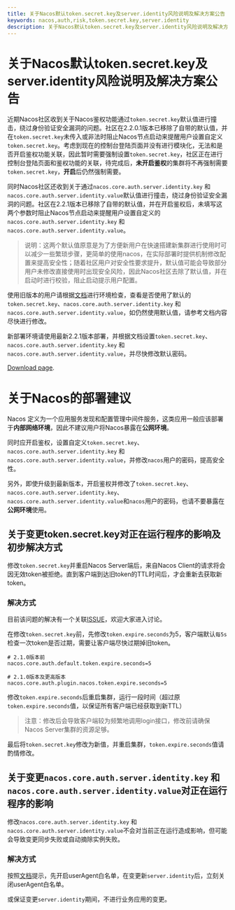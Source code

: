 ```yaml
---
title: 关于Nacos默认token.secret.key及server.identity风险说明及解决方案公告
keywords: nacos,auth,risk,token.secret.key,server.identity
description: 关于Nacos默认token.secret.key及server.identity风险说明及解决方案公告
---
```


# 关于Nacos默认token.secret.key及server.identity风险说明及解决方案公告

近期Nacos社区收到关于Nacos鉴权功能通过`token.secret.key`默认值进行撞击，绕过身份验证安全漏洞的问题。社区在2.2.0.1版本已移除了自带的默认值，并在`token.secret.key`未传入或非法时阻止Nacos节点启动来提醒用户设置自定义`token.secret.key`。考虑到现在的控制台登陆页面并没有进行模块化，无法和是否开启鉴权功能关联，因此暂时需要强制设置`token.secret.key`，社区正在进行控制台登陆页面和鉴权功能的关联，待完成后，**未开启鉴权**的集群将不再强制需要`token.secret.key`，**开启**后仍然强制需要。

同时Nacos社区还收到关于通过`nacos.core.auth.server.identity.key` 和 `nacos.core.auth.server.identity.value`默认值进行撞击，绕过身份验证安全漏洞的问题。社区在2.2.1版本已移除了自带的默认值，并在开启鉴权后，未填写这两个参数时阻止Nacos节点启动来提醒用户设置自定义的`nacos.core.auth.server.identity.key` 和 `nacos.core.auth.server.identity.value`。

> 说明：这两个默认值原意是为了方便新用户在快速搭建新集群进行使用时可以减少一些繁琐步骤，更简单的使用nacos，在实际部署时提供机制修改配置来提高安全性；随着社区用户对安全性要求提升，默认值可能会导致部分用户未修改直接使用时出现安全风险，因此Nacos社区去除了默认值，并在启动时进行校验，阻止启动提示用户配置。

使用旧版本的用户请根据[文档](https://nacos.io/zh-cn/docs/v2/guide/user/auth.html)进行环境检查，查看是否使用了默认的`token.secret.key`、`nacos.core.auth.server.identity.key` 和 `nacos.core.auth.server.identity.value`，如仍然使用默认值，请参考文档内容尽快进行修改。

新部署环境请使用最新2.2.1版本部署，并根据文档设置`token.secret.key`、`nacos.core.auth.server.identity.key` 和 `nacos.core.auth.server.identity.value`，并尽快修改默认密码。

[Download page](https://github.com/alibaba/nacos/releases/tag/2.2.1).

# 关于Nacos的部署建议

Nacos 定义为一个应用服务发现和配置管理中间件服务，这类应用一般应该部署于**内部网络环境**，因此不建议用户将Nacos暴露在**公网环境**。

同时应开启鉴权，设置自定义`token.secret.key`、`nacos.core.auth.server.identity.key` 和 `nacos.core.auth.server.identity.value`，并修改`nacos`用户的密码，提高安全性。

另外，即使升级到最新版本，开启鉴权并修改了`token.secret.key`、`nacos.core.auth.server.identity.key`、`nacos.core.auth.server.identity.value`和`nacos`用户的密码，也请不要暴露在**公网环境**使用。

## 关于变更token.secret.key对正在运行程序的影响及初步解决方式

修改`token.secret.key`并重启Nacos Server端后，来自Nacos Client的请求将会因无效token被拒绝。直到客户端到达旧token的TTL时间后，才会重新去获取新token。

### 解决方式

目前该问题的解决有一个关联[ISSUE](https://github.com/alibaba/nacos/issues/10105)，欢迎大家进入讨论。

在修改`token.secret.key`前，先修改`token.expire.seconds`为5，客户端默认`每5s`检查一次token是否过期，需要让客户端尽快过期掉旧token。

```properties
# 2.1.0版本前
nacos.core.auth.default.token.expire.seconds=5

# 2.1.0版本及更高版本
nacos.core.auth.plugin.nacos.token.expire.seconds=5
```

修改`token.expire.seconds`后重启集群，运行一段时间（超过原`token.expire.seconds`值，以保证所有客户端已经获取到新TTL）

> 注意：修改后会导致客户端较为频繁地调用login接口，修改前请确保Nacos Server集群的资源足够。

最后将`token.secret.key`修改为新值，并重启集群，`token.expire.seconds`值请酌情修改。

## 关于变更`nacos.core.auth.server.identity.key` 和 `nacos.core.auth.server.identity.value`对正在运行程序的影响

修改`nacos.core.auth.server.identity.key` 和 `nacos.core.auth.server.identity.value`不会对当前正在运行造成影响，但可能会导致变更同步失败或自动摘除实例失败。

### 解决方式

按照[文档](https://nacos.io/zh-cn/docs/v2/guide/user/auth.html)提示，先开启userAgent白名单，在变更新`server.identity`后，立刻关闭userAgent白名单。

或保证变更`server.identity`期间，不进行业务应用的变更。